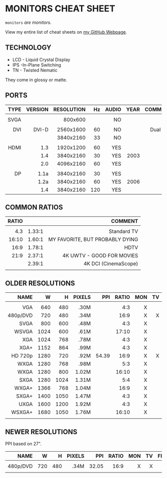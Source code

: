 # MONITORS CHEAT SHEET

`monitors` _are monitors._

View my entire list of cheat sheets on
[my GitHub Webpage](https://jeffdecola.github.io/my-cheat-sheets/).

## TECHNOLOGY

* LCD - Liquid Crystal Display
* IPS -In-Plane Switching
* TN - Twisted Nematic

They come in glossy or matte.

## PORTS

| TYPE | VERSION | RESOLUTION | Hz | AUDIO | YEAR |         COMMENT |
|-----:|--------:|-----------:|---:|------:|-----:|----------------:|
|      |         |            |    |       |      |                 |
| SVGA |         |    800x600 |    |    NO |      |                 |
|      |         |            |    |       |      |                 |
|  DVI |   DVI-D |  2560x1600 | 60 |    NO |      |       Dual Link |
|      |         |  3840x2160 | 33 |    NO |      |                 |
|      |         |            |    |       |      |                 |
| HDMI |     1.3 |  1920x1200 | 60 |   YES |      |                 |
|      |     1.4 |  3840x2160 | 30 |   YES | 2003 |                 |
|      |     2.0 |  4096x2160 | 60 |   YES |      |                 |
|      |         |            |    |       |      |                 |
|   DP |    1.1a |  3840x2160 | 30 |   YES |      |                 |
|      |    1.2a |  3840x2160 | 60 |   YES | 2006 |                 |
|      |     1.4 |  3840x2160 |120 |   YES |      |                 |

## COMMON RATIOS

| RATIO |           |                                     COMMENT |
|------:|----------:|--------------------------------------------:|
|       |           |                                             |
|   4.3 |    1.33:1 |                                 Standard TV |
| 16:10 |    1.60:1 |             MY FAVORITE, BUT PROBABLY DYING |
|  16:9 |    1.78:1 |                                        HDTV |
|  21:9 |    2.37:1 |                   4K UWTV - GOOD FOR MOVIES |
|       |    2.39:1 |                        4K DCI (CinemaScope) |
|       |           |                                             |


## OLDER RESOLUTIONS

| NAME         |   W   |     H |  PIXELS |    PPI |  RATIO | MON |  TV |
|-------------:|------:|------:|--------:|-------:|-------:|----:|----:|
|              |       |       |         |        |        |     |     |
| VGA          |   640 |   480 |    .30M |        |   4:3  |   X |     |
| 480p/DVD     |   720 |   480 |    .34M |        |  16:9  |   X |   X |         
| SVGA         |   800 |   600 |    .48M |        |   4:3  |   X |     |
| WSVGA        |  1024 |   600 |    .61M |        |  17:10 |   X |     |
| XGA          |  1024 |   768 |    .78M |        |   4:3  |   X |     |
| XGA+         |  1152 |   864 |    .99M |        |   4:3  |   X |     |
| HD 720p      |  1280 |   720 |    .92M |  54.39 |  16:9  |   X |   X |
| WXGA         |  1280 |   768 |    .98M |        |   5:3  |   X |     |
| WXGA         |  1280 |   800 |   1.02M |        |  16:10 |   X |     |
| SXGA         |  1280 |  1024 |   1.31M |        |   5:4  |   X |     |
| WXGA+        |  1366 |   768 |   1.04M |        |  16:9  |   X |     |
| SXGA+        |  1400 |  1050 |   1.47M |        |   4:3  |   X |     |
| UXGA         |  1600 |  1200 |   1.92M |        |   4:3  |   X |     |
| WSXGA+       |  1680 |  1050 |   1.76M |        |  16:10 |   X |     |
|              |       |       |         |        |        |     |     |

## NEWER RESOLUTIONS

PPI based on 27".

| NAME         |   W   |     H |  PIXELS |    PPI |  RATIO | MON |  TV |FILM |
|-------------:|------:|------:|--------:|-------:|-------:|----:|----:|----:|
|              |       |       |         |        |        |     |     |     |
| 480p/DVD     |   720 |   480 |    .34M |  32.05 |  16:9  |   X |   X |     |     
|              |       |       |         |        |        |     |     |     |
